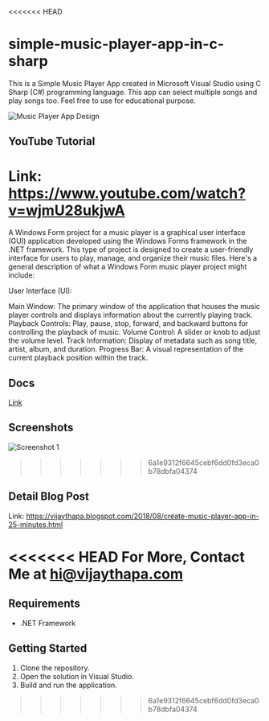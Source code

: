 <<<<<<< HEAD
# simple-music-player-app-in-c-sharp
This is a Simple Music Player App created in Microsoft Visual Studio using C Sharp (C#) programming language. 
This app can select multiple songs and play songs too.
Feel free to use for educational purpose.

![Music Player App Design](https://3.bp.blogspot.com/-82Ghlf7fbjE/W208w16D4YI/AAAAAAAADQo/F6UBwAiiiConJw-pKJW6-mFbZcopLs7bgCLcBGAs/s640/Simple%2BMusic%2BPlayer%2BApp%2Bin%2BC%2BSharp%2BProgramming%2BLanguage.PNG)

## YouTube Tutorial 
Link: https://www.youtube.com/watch?v=wjmU28ukjwA
=======
A Windows Form project for a music player is a graphical user interface (GUI) application developed using the Windows Forms framework in the .NET framework. This type of project is designed to create a user-friendly interface for users to play, manage, and organize their music files. Here's a general description of what a Windows Form music player project might include:

User Interface (UI):

Main Window: The primary window of the application that houses the music player controls and displays information about the currently playing track.
Playback Controls: Play, pause, stop, forward, and backward buttons for controlling the playback of music.
Volume Control: A slider or knob to adjust the volume level.
Track Information: Display of metadata such as song title, artist, album, and duration.
Progress Bar: A visual representation of the current playback position within the track.

## Docs
[Link](https://docs.google.com/document/d/1iHFTC5MndUDIHs8rEHj1emKwQqT-jq3FS6OjMYx3q0c/edit?usp=sharing)

## Screenshots

![Screenshot 1](https://res.cloudinary.com/benomad/image/upload/v1702961318/%D0%A1%D0%BD%D0%B8%D0%BC%D0%BE%D0%BA_%D1%8D%D0%BA%D1%80%D0%B0%D0%BD%D0%B0_2023-12-19_104243_ezf58m.png)
>>>>>>> 6a1e9312f6645cebf6dd0fd3eca0b78dbfa04374

## Detail Blog Post
Link: https://vijaythapa.blogspot.com/2018/08/create-music-player-app-in-25-minutes.html

<<<<<<< HEAD
For More, Contact Me at hi@vijaythapa.com
=======
## Requirements

- .NET Framework

## Getting Started

1. Clone the repository.
2. Open the solution in Visual Studio.
3. Build and run the application.

>>>>>>> 6a1e9312f6645cebf6dd0fd3eca0b78dbfa04374
